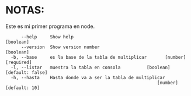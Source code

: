# NOTAS:
Este es mi primer programa en node.

```                                                                                  -tabla.git
      --help     Show help                                             [boolean]
      --version  Show version number                                   [boolean]
  -b, --base     es la base de la tabla de multiplicar       [number] [required]
  -l, --listar   muestra la tabla en consola          [boolean] [default: false]
  -h, --hasta    Hasta donde va a ser la tabla de multiplicar
                                                          [number] [default: 10]



```                                                          